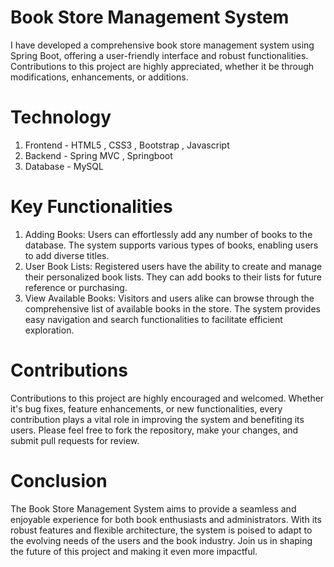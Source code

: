 # Book Store Management System
I have developed a comprehensive book store management system using Spring Boot, offering a user-friendly interface and robust functionalities. Contributions to this project are highly appreciated, whether it be through modifications, enhancements, or additions.
# Technology
1. Frontend - HTML5 , CSS3 , Bootstrap , Javascript
2. Backend - Spring MVC ,  Springboot
3. Database - MySQL
# Key Functionalities
1. Adding Books: Users can effortlessly add any number of books to the database. The system supports various types of books, enabling users to add diverse titles.
2. User Book Lists: Registered users have the ability to create and manage their personalized book lists. They can add books to their lists for future reference or purchasing.
3. View Available Books: Visitors and users alike can browse through the comprehensive list of available books in the store. The system provides easy navigation and search functionalities to facilitate efficient exploration.
# Contributions
Contributions to this project are highly encouraged and welcomed. Whether it's bug fixes, feature enhancements, or new functionalities, every contribution plays a vital role in improving the system and benefiting its users. Please feel free to fork the repository, make your changes, and submit pull requests for review.
# Conclusion
The Book Store Management System aims to provide a seamless and enjoyable experience for both book enthusiasts and administrators. With its robust features and flexible architecture, the system is poised to adapt to the evolving needs of the users and the book industry. Join us in shaping the future of this project and making it even more impactful.







